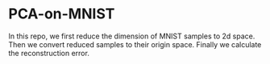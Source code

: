 # PCA-on-MNIST
In this repo, we first reduce the dimension of MNIST samples to 2d space. Then we convert reduced samples to their origin space. Finally we calculate the reconstruction error.
